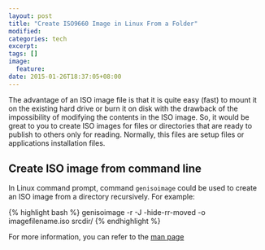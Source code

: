 ```yaml
---
layout: post
title: "Create ISO9660 Image in Linux From a Folder"
modified:
categories: tech
excerpt:
tags: []
image:
  feature:
date: 2015-01-26T18:37:05+08:00
---
```


The advantage of an ISO image file is that it is quite easy (fast) to mount it on 
the existing hard drive or burn it on disk with the drawback of the 
impossibility of modifying the contents in the ISO image. So, it would be 
great to you to create ISO images for files or directories that are ready 
to publish to others only for reading. Normally, this files are setup files
or applications installation files.

## Create ISO image from command line ##
In Linux command prompt, command `genisoimage` could be used to create an 
ISO image from a directory recursively. For example:

{% highlight bash %}
genisoimage -r -J -hide-rr-moved -o imagefilename.iso srcdir/
{% endhighlight %}

For more information, you can refer to the [man page](http://linux.die.net/man/1/genisoimage)
